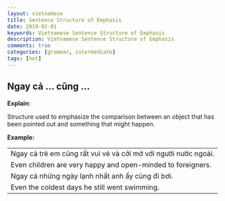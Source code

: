 ```yaml
---
layout: vietnamese
title: Sentence Structure of Emphasis
date: 2019-02-01
keywords: Vietnamese Sentence Structure of Emphasis
description: Vietnamese Sentence Structure of Emphasis
comments: true
categories: [grammar, intermediate]
tags: [hot]
---
```

<div class="container">
  <div class="row d-flex-justify-start align-items-center">
    <h2>Ngay cả ... cũng ...</h2>
    <span class="text-success ml-3"></span>
  </div>
  <div class="row">
    <div class="col">
      <p><b>Explain</b>:</p>
      <p class="ml-3">Structure used to emphasize the comparison between an object that has been pointed out and something that might happen.</p>
      <p><b>Example:</b></p>
      <div class="col">
        <table class="table table-striped table-sm">
          <tbody>
            <tr><td>Ngay cả trẻ em cũng rất vui vẻ và cởi mở với người nước ngoài.</td></tr>
            <tr><td>Even children are very happy and open-minded to foreigners.</td></tr>
            <tr><td>Ngay cả những ngày lạnh nhất anh ấy cũng đi bơi.</td></tr>
            <tr><td>Even the coldest days he still went swimming.</td></tr>
          </tbody>
        </table>
      </div>
    </div>
  </div>
</div>